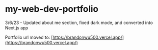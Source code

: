 # my-web-dev-portfolio

3/6/23 - Updated about me section, fixed dark mode, and converted into Next.js app

Portfolio url moved to: [https://brandonwu500.vercel.app/](https://brandonwu500.vercel.app/)
